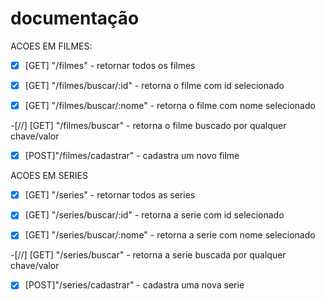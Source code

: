 # documentação

ACOES EM FILMES:

-[X] [GET] "/filmes" - retornar todos os filmes

-[X] [GET] "/filmes/buscar/:id" - retorna o filme com id selecionado

-[X] [GET] "/filmes/buscar/:nome" - retorna o filme com nome selecionado

-[//] [GET] "/filmes/buscar" - retorna o filme buscado por qualquer chave/valor

-[X] [POST]"/filmes/cadastrar" - cadastra um novo filme


ACOES EM SERIES

-[X] [GET] "/series" - retornar todos as series

-[X] [GET] "/series/buscar/:id" - retorna a serie com id selecionado

-[X] [GET] "/series/buscar/:nome" - retorna a serie com nome selecionado

-[//] [GET] "/series/buscar" - retorna a serie buscada por qualquer chave/valor

-[X] [POST]"/series/cadastrar" - cadastra uma nova serie